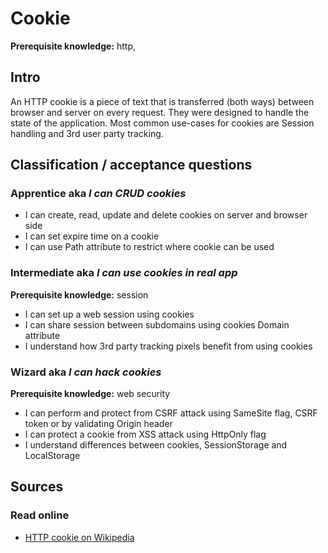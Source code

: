 # Cookie

**Prerequisite knowledge:** http, 

## Intro
An HTTP cookie is a piece of text that is transferred (both ways) between browser and server on every request. They were designed to handle the state of the application. Most common use-cases for cookies are Session handling and 3rd user party tracking.

## Classification / acceptance questions

### Apprentice aka _I can CRUD cookies_
* I can create, read, update and delete cookies on server and browser side
* I can set expire time on a cookie
* I can use Path attribute to restrict where cookie can be used

### Intermediate aka _I can use cookies in real app_
**Prerequisite knowledge:** session
* I can set up a web session using cookies
* I can share session between subdomains using cookies Domain attribute
* I understand how 3rd party tracking pixels benefit from using cookies   

### Wizard aka _I can hack cookies_
**Prerequisite knowledge:** web security
* I can perform and protect from CSRF attack using SameSite flag, CSRF token or by validating Origin header
* I can protect a cookie from XSS attack using HttpOnly flag
* I understand differences between cookies, SessionStorage and LocalStorage

## Sources

### Read online
- [HTTP cookie on Wikipedia](https://en.wikipedia.org/wiki/HTTP_cookie)
